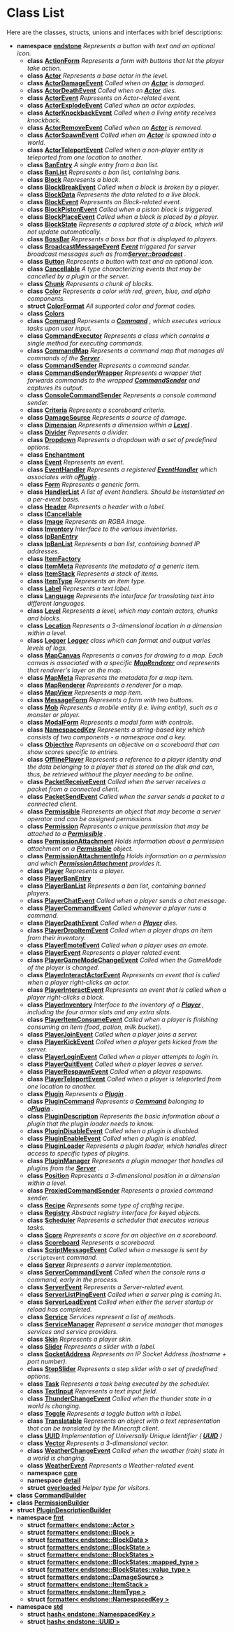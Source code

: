 
# Class List


Here are the classes, structs, unions and interfaces with brief descriptions:

* **namespace** [**endstone**](namespaceendstone.md) _Represents a button with text and an optional icon._     
    * **class** [**ActionForm**](classendstone_1_1ActionForm.md) _Represents a form with buttons that let the player take action._     
    * **class** [**Actor**](classendstone_1_1Actor.md) _Represents a base actor in the level._     
    * **class** [**ActorDamageEvent**](classendstone_1_1ActorDamageEvent.md) _Called when an_ [_**Actor**_](classendstone_1_1Actor.md) _is damaged._    
    * **class** [**ActorDeathEvent**](classendstone_1_1ActorDeathEvent.md) _Called when an_ [_**Actor**_](classendstone_1_1Actor.md) _dies._    
    * **class** [**ActorEvent**](classendstone_1_1ActorEvent.md) _Represents an Actor-related event._     
    * **class** [**ActorExplodeEvent**](classendstone_1_1ActorExplodeEvent.md) _Called when an actor explodes._     
    * **class** [**ActorKnockbackEvent**](classendstone_1_1ActorKnockbackEvent.md) _Called when a living entity receives knockback._     
    * **class** [**ActorRemoveEvent**](classendstone_1_1ActorRemoveEvent.md) _Called when an_ [_**Actor**_](classendstone_1_1Actor.md) _is removed._    
    * **class** [**ActorSpawnEvent**](classendstone_1_1ActorSpawnEvent.md) _Called when an_ [_**Actor**_](classendstone_1_1Actor.md) _is spawned into a world._    
    * **class** [**ActorTeleportEvent**](classendstone_1_1ActorTeleportEvent.md) _Called when a non-player entity is teleported from one location to another._     
    * **class** [**BanEntry**](classendstone_1_1BanEntry.md) _A single entry from a ban list._     
    * **class** [**BanList**](classendstone_1_1BanList.md) _Represents a ban list, containing bans._     
    * **class** [**Block**](classendstone_1_1Block.md) _Represents a block._     
    * **class** [**BlockBreakEvent**](classendstone_1_1BlockBreakEvent.md) _Called when a block is broken by a player._     
    * **class** [**BlockData**](classendstone_1_1BlockData.md) _Represents the data related to a live block._     
    * **class** [**BlockEvent**](classendstone_1_1BlockEvent.md) _Represents an Block-related event._     
    * **class** [**BlockPistonEvent**](classendstone_1_1BlockPistonEvent.md) _Called when a piston block is triggered._     
    * **class** [**BlockPlaceEvent**](classendstone_1_1BlockPlaceEvent.md) _Called when a block is placed by a player._     
    * **class** [**BlockState**](classendstone_1_1BlockState.md) _Represents a captured state of a block, which will not update automatically._     
    * **class** [**BossBar**](classendstone_1_1BossBar.md) _Represents a boss bar that is displayed to players._     
    * **class** [**BroadcastMessageEvent**](classendstone_1_1BroadcastMessageEvent.md) [_**Event**_](classendstone_1_1Event.md) _triggered for server broadcast messages such as from_[_**Server::broadcast**_](classendstone_1_1Server.md#function-broadcast) _._    
    * **class** [**Button**](classendstone_1_1Button.md) _Represents a button with text and an optional icon._     
    * **class** [**Cancellable**](classendstone_1_1Cancellable.md) _A type characterizing events that may be cancelled by a plugin or the server._     
    * **class** [**Chunk**](classendstone_1_1Chunk.md) _Represents a chunk of blocks._     
    * **class** [**Color**](classendstone_1_1Color.md) _Represents a color with red, green, blue, and alpha components._     
    * **struct** [**ColorFormat**](structendstone_1_1ColorFormat.md) _All supported color and format codes._     
    * **class** [**Colors**](classendstone_1_1Colors.md)     
    * **class** [**Command**](classendstone_1_1Command.md) _Represents a_ [_**Command**_](classendstone_1_1Command.md) _, which executes various tasks upon user input._    
    * **class** [**CommandExecutor**](classendstone_1_1CommandExecutor.md) _Represents a class which contains a single method for executing commands._     
    * **class** [**CommandMap**](classendstone_1_1CommandMap.md) _Represents a command map that manages all commands of the_ [_**Server**_](classendstone_1_1Server.md) _._    
    * **class** [**CommandSender**](classendstone_1_1CommandSender.md) _Represents a command sender._     
    * **class** [**CommandSenderWrapper**](classendstone_1_1CommandSenderWrapper.md) _Represents a wrapper that forwards commands to the wrapped_ [_**CommandSender**_](classendstone_1_1CommandSender.md) _and captures its output._    
    * **class** [**ConsoleCommandSender**](classendstone_1_1ConsoleCommandSender.md) _Represents a console command sender._ 
    * **class** [**Criteria**](classendstone_1_1Criteria.md) _Represents a scoreboard criteria._     
    * **class** [**DamageSource**](classendstone_1_1DamageSource.md) _Represents a source of damage._     
    * **class** [**Dimension**](classendstone_1_1Dimension.md) _Represents a dimension within a_ [_**Level**_](classendstone_1_1Level.md) _._    
    * **class** [**Divider**](classendstone_1_1Divider.md) _Represents a divider._     
    * **class** [**Dropdown**](classendstone_1_1Dropdown.md) _Represents a dropdown with a set of predefined options._     
    * **class** [**Enchantment**](classendstone_1_1Enchantment.md)     
    * **class** [**Event**](classendstone_1_1Event.md) _Represents an event._     
    * **class** [**EventHandler**](classendstone_1_1EventHandler.md) _Represents a registered_ [_**EventHandler**_](classendstone_1_1EventHandler.md) _which associates with a_[_**Plugin**_](classendstone_1_1Plugin.md) _._    
    * **class** [**Form**](classendstone_1_1Form.md) _Represents a generic form._     
    * **class** [**HandlerList**](classendstone_1_1HandlerList.md) _A list of event handlers. Should be instantiated on a per-event basis._     
    * **class** [**Header**](classendstone_1_1Header.md) _Represents a header with a label._     
    * **class** [**ICancellable**](classendstone_1_1ICancellable.md)     
    * **class** [**Image**](classendstone_1_1Image.md) _Represents an RGBA image._     
    * **class** [**Inventory**](classendstone_1_1Inventory.md) _Interface to the various inventories._     
    * **class** [**IpBanEntry**](classendstone_1_1IpBanEntry.md)     
    * **class** [**IpBanList**](classendstone_1_1IpBanList.md) _Represents a ban list, containing banned IP addresses._     
    * **class** [**ItemFactory**](classendstone_1_1ItemFactory.md)     
    * **class** [**ItemMeta**](classendstone_1_1ItemMeta.md) _Represents the metadata of a generic item._     
    * **class** [**ItemStack**](classendstone_1_1ItemStack.md) _Represents a stack of items._     
    * **class** [**ItemType**](classendstone_1_1ItemType.md) _Represents an item type._     
    * **class** [**Label**](classendstone_1_1Label.md) _Represents a text label._     
    * **class** [**Language**](classendstone_1_1Language.md) _Represents the interface for translating text into different languages._     
    * **class** [**Level**](classendstone_1_1Level.md) _Represents a level, which may contain actors, chunks and blocks._     
    * **class** [**Location**](classendstone_1_1Location.md) _Represents a 3-dimensional location in a dimension within a level._     
    * **class** [**Logger**](classendstone_1_1Logger.md) [_**Logger**_](classendstone_1_1Logger.md) _class which can format and output varies levels of logs._    
    * **class** [**MapCanvas**](classendstone_1_1MapCanvas.md) _Represents a canvas for drawing to a map. Each canvas is associated with a specific_ [_**MapRenderer**_](classendstone_1_1MapRenderer.md) _and represents that renderer's layer on the map._    
    * **class** [**MapMeta**](classendstone_1_1MapMeta.md) _Represents the metadata for a map item._ 
    * **class** [**MapRenderer**](classendstone_1_1MapRenderer.md) _Represents a renderer for a map._     
    * **class** [**MapView**](classendstone_1_1MapView.md) _Represents a map item._     
    * **class** [**MessageForm**](classendstone_1_1MessageForm.md) _Represents a form with two buttons._     
    * **class** [**Mob**](classendstone_1_1Mob.md) _Represents a mobile entity (i.e. living entity), such as a monster or player._     
    * **class** [**ModalForm**](classendstone_1_1ModalForm.md) _Represents a modal form with controls._     
    * **class** [**NamespacedKey**](classendstone_1_1NamespacedKey.md) _Represents a string-based key which consists of two components - a namespace and a key._     
    * **class** [**Objective**](classendstone_1_1Objective.md) _Represents an objective on a scoreboard that can show scores specific to entries._     
    * **class** [**OfflinePlayer**](classendstone_1_1OfflinePlayer.md) _Represents a reference to a player identity and the data belonging to a player that is stored on the disk and can, thus, be retrieved without the player needing to be online._     
    * **class** [**PacketReceiveEvent**](classendstone_1_1PacketReceiveEvent.md) _Called when the server receives a packet from a connected client._     
    * **class** [**PacketSendEvent**](classendstone_1_1PacketSendEvent.md) _Called when the server sends a packet to a connected client._     
    * **class** [**Permissible**](classendstone_1_1Permissible.md) _Represents an object that may become a server operator and can be assigned permissions._     
    * **class** [**Permission**](classendstone_1_1Permission.md) _Represents a unique permission that may be attached to a_ [_**Permissible**_](classendstone_1_1Permissible.md) _._    
    * **class** [**PermissionAttachment**](classendstone_1_1PermissionAttachment.md) _Holds information about a permission attachment on a_ [_**Permissible**_](classendstone_1_1Permissible.md) _object._    
    * **class** [**PermissionAttachmentInfo**](classendstone_1_1PermissionAttachmentInfo.md) _Holds information on a permission and which_ [_**PermissionAttachment**_](classendstone_1_1PermissionAttachment.md) _provides it._    
    * **class** [**Player**](classendstone_1_1Player.md) _Represents a player._     
    * **class** [**PlayerBanEntry**](classendstone_1_1PlayerBanEntry.md)     
    * **class** [**PlayerBanList**](classendstone_1_1PlayerBanList.md) _Represents a ban list, containing banned players._     
    * **class** [**PlayerChatEvent**](classendstone_1_1PlayerChatEvent.md) _Called when a player sends a chat message._     
    * **class** [**PlayerCommandEvent**](classendstone_1_1PlayerCommandEvent.md) _Called whenever a player runs a command._     
    * **class** [**PlayerDeathEvent**](classendstone_1_1PlayerDeathEvent.md) _Called when a_ [_**Player**_](classendstone_1_1Player.md) _dies._    
    * **class** [**PlayerDropItemEvent**](classendstone_1_1PlayerDropItemEvent.md) _Called when a player drops an item from their inventory._     
    * **class** [**PlayerEmoteEvent**](classendstone_1_1PlayerEmoteEvent.md) _Called when a player uses an emote._     
    * **class** [**PlayerEvent**](classendstone_1_1PlayerEvent.md) _Represents a player related event._     
    * **class** [**PlayerGameModeChangeEvent**](classendstone_1_1PlayerGameModeChangeEvent.md) _Called when the GameMode of the player is changed._     
    * **class** [**PlayerInteractActorEvent**](classendstone_1_1PlayerInteractActorEvent.md) _Represents an event that is called when a player right-clicks an actor._     
    * **class** [**PlayerInteractEvent**](classendstone_1_1PlayerInteractEvent.md) _Represents an event that is called when a player right-clicks a block._     
    * **class** [**PlayerInventory**](classendstone_1_1PlayerInventory.md) _Interface to the inventory of a_ [_**Player**_](classendstone_1_1Player.md) _, including the four armor slots and any extra slots._    
    * **class** [**PlayerItemConsumeEvent**](classendstone_1_1PlayerItemConsumeEvent.md) _Called when a player is finishing consuming an item (food, potion, milk bucket)._     
    * **class** [**PlayerJoinEvent**](classendstone_1_1PlayerJoinEvent.md) _Called when a player joins a server._     
    * **class** [**PlayerKickEvent**](classendstone_1_1PlayerKickEvent.md) _Called when a player gets kicked from the server._     
    * **class** [**PlayerLoginEvent**](classendstone_1_1PlayerLoginEvent.md) _Called when a player attempts to login in._     
    * **class** [**PlayerQuitEvent**](classendstone_1_1PlayerQuitEvent.md) _Called when a player leaves a server._     
    * **class** [**PlayerRespawnEvent**](classendstone_1_1PlayerRespawnEvent.md) _Called when a player respawns._     
    * **class** [**PlayerTeleportEvent**](classendstone_1_1PlayerTeleportEvent.md) _Called when a player is teleported from one location to another._     
    * **class** [**Plugin**](classendstone_1_1Plugin.md) _Represents a_ [_**Plugin**_](classendstone_1_1Plugin.md) _._    
    * **class** [**PluginCommand**](classendstone_1_1PluginCommand.md) _Represents a_ [_**Command**_](classendstone_1_1Command.md) _belonging to a_[_**Plugin**_](classendstone_1_1Plugin.md) _._    
    * **class** [**PluginDescription**](classendstone_1_1PluginDescription.md) _Represents the basic information about a plugin that the plugin loader needs to know._     
    * **class** [**PluginDisableEvent**](classendstone_1_1PluginDisableEvent.md) _Called when a plugin is disabled._     
    * **class** [**PluginEnableEvent**](classendstone_1_1PluginEnableEvent.md) _Called when a plugin is enabled._     
    * **class** [**PluginLoader**](classendstone_1_1PluginLoader.md) _Represents a plugin loader, which handles direct access to specific types of plugins._     
    * **class** [**PluginManager**](classendstone_1_1PluginManager.md) _Represents a plugin manager that handles all plugins from the_ [_**Server**_](classendstone_1_1Server.md) _._    
    * **class** [**Position**](classendstone_1_1Position.md) _Represents a 3-dimensional position in a dimension within a level._     
    * **class** [**ProxiedCommandSender**](classendstone_1_1ProxiedCommandSender.md) _Represents a proxied command sender._     
    * **class** [**Recipe**](classendstone_1_1Recipe.md) _Represents some type of crafting recipe._     
    * **class** [**Registry**](classendstone_1_1Registry.md) _Abstract registry interface for keyed objects._     
    * **class** [**Scheduler**](classendstone_1_1Scheduler.md) _Represents a scheduler that executes various tasks._     
    * **class** [**Score**](classendstone_1_1Score.md) _Represents a score for an objective on a scoreboard._     
    * **class** [**Scoreboard**](classendstone_1_1Scoreboard.md) _Represents a scoreboard._     
    * **class** [**ScriptMessageEvent**](classendstone_1_1ScriptMessageEvent.md) _Called when a message is sent by_ `/scriptevent` _command._    
    * **class** [**Server**](classendstone_1_1Server.md) _Represents a server implementation._     
    * **class** [**ServerCommandEvent**](classendstone_1_1ServerCommandEvent.md) _Called when the console runs a command, early in the process._     
    * **class** [**ServerEvent**](classendstone_1_1ServerEvent.md) _Represents a Server-related event._     
    * **class** [**ServerListPingEvent**](classendstone_1_1ServerListPingEvent.md) _Called when a server ping is coming in._     
    * **class** [**ServerLoadEvent**](classendstone_1_1ServerLoadEvent.md) _Called when either the server startup or reload has completed._     
    * **class** [**Service**](classendstone_1_1Service.md) _Services represent a list of methods._     
    * **class** [**ServiceManager**](classendstone_1_1ServiceManager.md) _Represent a service manager that manages services and service providers._     
    * **class** [**Skin**](classendstone_1_1Skin.md) _Represents a player skin._     
    * **class** [**Slider**](classendstone_1_1Slider.md) _Represents a slider with a label._     
    * **class** [**SocketAddress**](classendstone_1_1SocketAddress.md) _Represents an IP Socket Address (hostname + port number)._     
    * **class** [**StepSlider**](classendstone_1_1StepSlider.md) _Represents a step slider with a set of predefined options._     
    * **class** [**Task**](classendstone_1_1Task.md) _Represents a task being executed by the scheduler._     
    * **class** [**TextInput**](classendstone_1_1TextInput.md) _Represents a text input field._     
    * **class** [**ThunderChangeEvent**](classendstone_1_1ThunderChangeEvent.md) _Called when the thunder state in a world is changing._     
    * **class** [**Toggle**](classendstone_1_1Toggle.md) _Represents a toggle button with a label._     
    * **class** [**Translatable**](classendstone_1_1Translatable.md) _Represents an object with a text representation that can be translated by the Minecraft client._     
    * **class** [**UUID**](classendstone_1_1UUID.md) _Implementation of Universally Unique Identifier (_ [_**UUID**_](classendstone_1_1UUID.md) _)_    
    * **class** [**Vector**](classendstone_1_1Vector.md) _Represents a 3-dimensional vector._     
    * **class** [**WeatherChangeEvent**](classendstone_1_1WeatherChangeEvent.md) _Called when the weather (rain) state in a world is changing._     
    * **class** [**WeatherEvent**](classendstone_1_1WeatherEvent.md) _Represents a Weather-related event._     
    * **namespace** [**core**](namespaceendstone_1_1core.md) 
    * **namespace** [**detail**](namespaceendstone_1_1detail.md) 
    * **struct** [**overloaded**](structendstone_1_1overloaded.md) _Helper type for visitors._ 
* **class** [**CommandBuilder**](classendstone_1_1detail_1_1CommandBuilder.md)     
* **class** [**PermissionBuilder**](classendstone_1_1detail_1_1PermissionBuilder.md)     
* **struct** [**PluginDescriptionBuilder**](structendstone_1_1detail_1_1PluginDescriptionBuilder.md)     
* **namespace** [**fmt**](namespacefmt.md)     
    * **struct** [**formatter&lt; endstone::Actor &gt;**](structfmt_1_1formatter_3_01endstone_1_1Actor_01_4.md)     
    * **struct** [**formatter&lt; endstone::Block &gt;**](structfmt_1_1formatter_3_01endstone_1_1Block_01_4.md)     
    * **struct** [**formatter&lt; endstone::BlockData &gt;**](structfmt_1_1formatter_3_01endstone_1_1BlockData_01_4.md)     
    * **struct** [**formatter&lt; endstone::BlockState &gt;**](structfmt_1_1formatter_3_01endstone_1_1BlockState_01_4.md)     
    * **struct** [**formatter&lt; endstone::BlockStates &gt;**](structfmt_1_1formatter_3_01endstone_1_1BlockStates_01_4.md)     
    * **struct** [**formatter&lt; endstone::BlockStates::mapped\_type &gt;**](structfmt_1_1formatter_3_01endstone_1_1BlockStates_1_1mapped__type_01_4.md)     
    * **struct** [**formatter&lt; endstone::BlockStates::value\_type &gt;**](structfmt_1_1formatter_3_01endstone_1_1BlockStates_1_1value__type_01_4.md)     
    * **struct** [**formatter&lt; endstone::DamageSource &gt;**](structfmt_1_1formatter_3_01endstone_1_1DamageSource_01_4.md)     
    * **struct** [**formatter&lt; endstone::ItemStack &gt;**](structfmt_1_1formatter_3_01endstone_1_1ItemStack_01_4.md)     
    * **struct** [**formatter&lt; endstone::ItemType &gt;**](structfmt_1_1formatter_3_01endstone_1_1ItemType_01_4.md)     
    * **struct** [**formatter&lt; endstone::NamespacedKey &gt;**](structfmt_1_1formatter_3_01endstone_1_1NamespacedKey_01_4.md)     
* **namespace** [**std**](namespacestd.md)     
    * **struct** [**hash&lt; endstone::NamespacedKey &gt;**](structstd_1_1hash_3_01endstone_1_1NamespacedKey_01_4.md)     
    * **struct** [**hash&lt; endstone::UUID &gt;**](structstd_1_1hash_3_01endstone_1_1UUID_01_4.md)     

